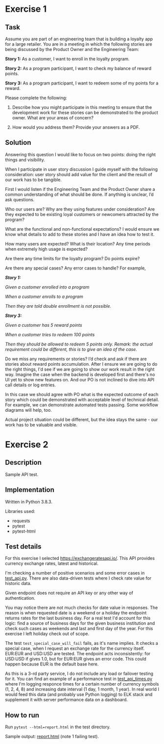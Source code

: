# Exercise 1
## Task
Assume you are part of an engineering team that is building a loyalty app for a large retailer.
You are in a meeting in which the following stories are being discussed by the Product Owner
and the Engineering Team:

**Story 1:** As a customer, I want to enroll in the loyalty program.

**Story 2:** As a program participant, I want to check my balance of reward points.

**Story 3:** As a program participant, I want to redeem some of my points for a reward.

Please complete the following:

1. Describe how you might participate in this meeting to ensure that the development work for
these stories can be demonstrated to the product owner. What are your areas of concern?

2. How would you address them? Provide your answers as a PDF.

## Solution
Answering this question I would like to focus on two points: doing the right things and visibility.

When I participate in user story discussion I guide myself with the following consideration: user story should add value for the client and the result of our work has to be tangible.

First I would listen if the Engineering Team and the Product Owner share a common understanding of what should be done. If anything is unclear, I’d ask questions.

Who our users are? Why are they using features under consideration? Are they expected to be existing loyal customers or newcomers attracted by the program?

What are the functional and non-functional expectations? I would ensure we know what details to add to these stories and I have an idea how to test it.

How many users are expected? What is their location? Any time periods when extremely high usage is expected?

Are there any time limits for the loyalty program? Do points expire?

Are there any special cases? Any error cases to handle? For example,

__*Story 1:*__

_Given a customer enrolled into a program_

_When a customer enrolls to a program_

_Then they are told double enrollment is not possible._

__*Story 3:*__

_Given a customer has 5 reward points_

_When a customer tries to redeem 100 points_

_Then they should be allowed to redeem 5 points only. Remark: the actual requirement could be different, this is to give an idea of the case._

Do we miss any requirements or stories? I’d check and ask if there are stories about reward points accumulation.
After I ensure we are going to do the right things, I'd see if we are going to show our work result in the right way. Imagine the case when the backend is developed first and there's no UI yet to show new features on. And our PO is not inclined to dive into API call details or log entries.

In this case we should agree with PO what is the expected outcome of each story which could be demonstrated with acceptable level of technical detail. For example, we can demonstrate automated tests passing. Some workflow diagrams will help, too.

Actual project situation could be different, but the idea stays the same - our work has to be valuable and visible.

# Exercise 2
## Description
Sample API test.

## Implementation
Written in Python 3.8.3.

Libraries used: 
* requests
* pytest
* pytest-html

## Test details
For this exercise I selected https://exchangeratesapi.io/. This API provides currency exchange rates, latest and historical.

I'm checking a number of positive scenarios and some error cases in [test_api.py](test_api.py). There are also data-driven tests where I check rate value for historic data.

Given endpoint does not require an API key or any other way of authentication.

You may notice there are not much checks for date value in responses. The reason is when requested date is a weekend or a holiday the endpoint returns rates for the last business day. For a real test I'd account for this logic: find a source of business days for the given business institution and check such cases as weekends and last and first day of the year. For this exercise I left holiday check out of scope.

The test `test_special_case_will_fail` fails, as it's name implies. It checks a special case, when I request an exchange rate for the currency itself. EUR:EUR and USD:USD are tested. The endpoint acts inconsistently: for USD:USD if gives 1.0, but for EUR:EUR gives an error code. This could happen because EUR is the default base here.

As this is a 3-rd party service, I do not include any load or failover testing for it. You can find an example of a performance test in [test_api_times.py](test_api_times.py) where I'm logging responce times for a certain number of currency symbols (1, 2, 4, 8) and increasing date interval (1 day, 1 month, 1 year). In real world I would feed this data (and probably use Python logging) to ELK stack and supplement it with server performance data on a dashboard.

## How to run
Run `pytest --html=report.html` in the test directory.

Sample output: [report.html](https://htmlpreview.github.io/?https://github.com/primacactus/Exercise/blob/develop/report.html) (note 1 failing test).
